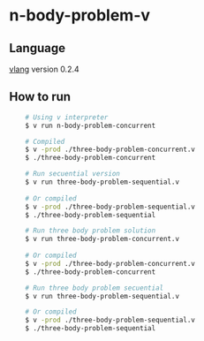 # n-body-problem-v

## Language
[vlang](https://github.com/vlang/v/blob/master/doc/docs.md) version 0.2.4

## How to run
```bash
    # Using v interpreter
    $ v run n-body-problem-concurrent

    # Compiled
    $ v -prod ./three-body-problem-concurrent.v
    $ ./three-body-problem-concurrent

    # Run secuential version
    $ v run three-body-problem-sequential.v
    
    # Or compiled
    $ v -prod ./three-body-problem-sequential.v
    $ ./three-body-problem-sequential

    # Run three body problem solution
    $ v run three-body-problem-concurrent.v
    
    # Or compiled
    $ v -prod ./three-body-problem-concurrent.v
    $ ./three-body-problem-concurrent

    # Run three body problem secuential
    $ v run three-body-problem-sequential.v

    # Or compiled
    $ v -prod ./three-body-problem-sequential.v
    $ ./three-body-problem-sequential
```

